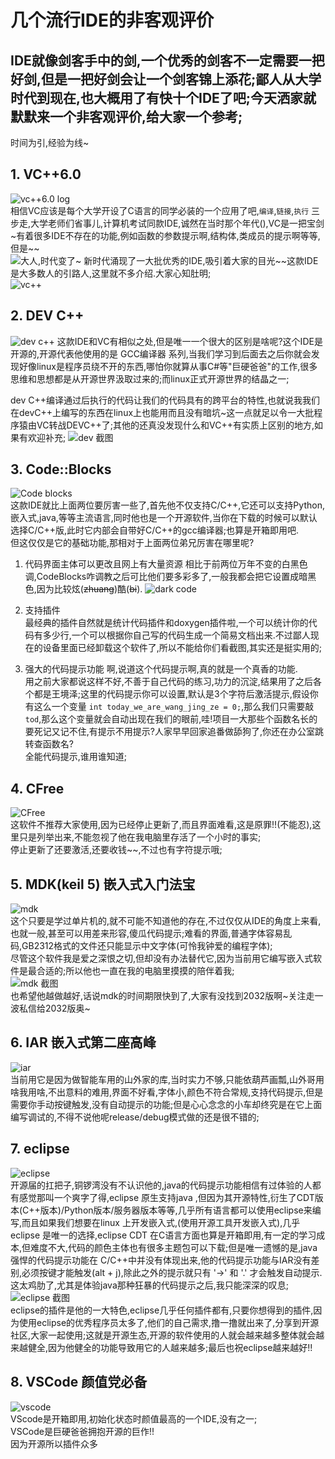 # 几个流行IDE的非客观评价  

IDE就像剑客手中的剑,一个优秀的剑客不一定需要一把好剑,但是一把好剑会让一个剑客锦上添花;鄙人从大学时代到现在,也大概用了有快十个IDE了吧;今天洒家就默默来一个非客观评价,给大家一个参考;
---

时间为引,经验为线~  

## 1. VC++6.0
![vc++6.0 log]()  
相信VC应该是每个大学开设了C语言的同学必装的一个应用了吧,`编译`,`链接`,`执行` 三步走,大学老师们省事儿,计算机考试同款IDE,诚然在当时那个年代(),VC是一把宝剑~有着很多IDE不存在的功能,例如函数的参数提示啊,结构体,类成员的提示啊等等,但是~~  
![大人,时代变了~]()
新时代涌现了一大批优秀的IDE,吸引着大家的目光~~这款IDE是大多数人的引路人,这里就不多介绍.大家心知肚明;  
![vc++]()


## 2. DEV C++
![dev c++]()
这款IDE和VC有相似之处,但是唯一一个很大的区别是啥呢?这个IDE是开源的,开源代表他使用的是 GCC编译器 系列,当我们学习到后面去之后你就会发现好像linux是程序员绕不开的东西,哪怕你就算从事C#等"巨硬爸爸"的工作,很多思维和思想都是从开源世界汲取过来的;而linux正式开源世界的结晶之一;  

dev C++编译通过后执行的代码让我们的代码具有的跨平台的特性,也就说我我们在devC++上编写的东西在linux上也能用而且没有暗坑~这一点就足以令一大批程序猿由VC转战DEVC++了;其他的还真没发现什么和VC++有实质上区别的地方,如果有欢迎补充;
![dev 截图]()  
 
  
## 3. Code::Blocks
![Code blocks]()  
这款IDE就比上面两位要厉害一些了,首先他不仅支持C/C++,它还可以支持Python,嵌入式,java,等等主流语言,同时他也是一个开源软件,当你在下载的时候可以默认选择C/C++版,此时它内部会自带好C/C++的gcc编译器;也算是开箱即用吧.  
但这仅仅是它的基础功能,那相对于上面两位弟兄厉害在哪里呢?
1. 代码界面主体可以更改且网上有大量资源
   相比于前两位万年不变的白黑色调,CodeBlocks咋调教之后可比他们要多彩多了,一般我都会把它设置成暗黑色,因为比较炫(~~zhuang~~)酷(~~bi~~).
   ![dark code]()  

2. 支持插件  
   最经典的插件自然就是统计代码插件和doxygen插件啦,一个可以统计你的代码有多少行,一个可以根据你自己写的代码生成一个简易文档出来.不过鄙人现在的设备里面已经卸载这个软件了,所以不能给你们看截图,其实还是挺实用的;  

3. 强大的代码提示功能
   啊,说道这个代码提示啊,真的就是一个真香的功能.  
   用之前大家都说这样不好,不善于自己代码的练习,功力的沉淀,结果用了之后各个都是王境泽;这里的代码提示你可以设置,默认是3个字符后激活提示,假设你有这么一个变量 ```int today_we_are_wang_jing_ze = 0;```,那么我们只需要敲 ```tod```,那么这个变量就会自动出现在我们的眼前,哇!项目一大那些个函数名长的要死记又记不住,有提示不用提示?人家早早回家追番做舔狗了,你还在办公室跳转查函数名?  
   全能代码提示,谁用谁知道;

## 4. CFree
![CFree]()  
这软件不推荐大家使用,因为已经停止更新了,而且界面难看,这是原罪!!(不能忍),这里只是列举出来,不能忽视了他在我电脑里存活了一个小时的事实;  
停止更新了还要激活,还要收钱~~,不过也有字符提示哦;

## 5. MDK(keil 5) 嵌入式入门法宝
![mdk]()  
这个只要是学过单片机的,就不可能不知道他的存在,不过仅仅从IDE的角度上来看,也就一般,甚至可以用差来形容,傻瓜代码提示;难看的界面,普通字体容易乱码,GB2312格式的文件还只能显示中文字体(可怜我钟爱的编程字体);  
尽管这个软件我是爱之深恨之切,但却没有办法替代它,因为当前用它编写嵌入式软件是最合适的;所以他也一直在我的电脑里摸摸的陪伴着我;  
![mdk 截图]()  
也希望他越做越好,话说mdk的时间期限快到了,大家有没找到2032版啊~关注走一波私信给2032版奥~

## 6. IAR 嵌入式第二座高峰
![iar]()  
当前用它是因为做智能车用的山外家的库,当时实力不够,只能依葫芦画瓢,山外哥用啥我用啥,不出意料的难用,界面不好看,字体小,颜色不符合常规,支持代码提示,但是需要你手动按键触发,没有自动提示的功能;但是心心念念的小车却终究是在它上面编写调试的,不得不说他呢release/debug模式做的还是很不错的;  

## 7. eclipse
![eclipse]()  
开源届的扛把子,铜锣湾没有不认识他的,java的代码提示功能相信有过体验的人都有感觉那叫一个爽字了得,eclipse 原生支持java ,但因为其开源特性,衍生了CDT版本(C++版本)/Python版本/服务器版本等等,几乎所有语言都可以使用eclipse来编写,而且如果我们想要在linux 上开发嵌入式,(使用开源工具开发嵌入式),几乎eclipse 是唯一的选择,eclipse CDT 在C语言方面也算是开箱即用,有一定的学习成本,但难度不大,代码的颜色主体也有很多主题包可以下载;但是唯一遗憾的是,java 强悍的代码提示功能在 C/C++中并没有体现出来,他的代码提示功能与IAR没有差别,必须按键才能触发(alt + j),除此之外的提示就只有 '->' 和 '.' 才会触发自动提示.这太鸡肋了,尤其是体验java那种狂暴的代码提示之后,我只能深深的叹息;  
![eclipse 截图]()  
eclipse的插件是他的一大特色,eclipse几乎任何插件都有,只要你想得到的插件,因为使用eclipse的优秀程序员太多了,他们的自己需求,撸一撸就出来了,分享到开源社区,大家一起使用;这就是开源生态,开源的软件使用的人就会越来越多整体就会越来越健全,因为他健全的功能导致用它的人越来越多;最后也祝eclipse越来越好!!

## 8. VSCode 颜值党必备
![vscode]()  
VScode是开箱即用,初始化状态时颜值最高的一个IDE,没有之一;  
VSCode是巨硬爸爸拥抱开源的巨作!!  
因为开源所以插件众多

